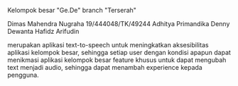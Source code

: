Kelompok besar "Ge.De"
branch "Terserah"

Dimas Mahendra Nugraha 19/444048/TK/49244
Adhitya Primandika
Denny Dewanta
Hafidz Arifudin

merupakan aplikasi text-to-speech untuk meningkatkan aksesibilitas aplikasi kelompok besar,
sehingga setiap user dengan kondisi apapun dapat menikmasi aplikasi kelompok besar
feature khusus untuk dapat mengubah text menjadi audio, sehingga dapat menambah experience kepada pengguna.
